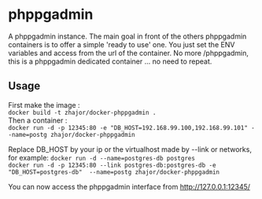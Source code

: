 # phppgadmin
A phppgadmin instance.
The main goal in front of the others phppgadmin containers is to offer a simple 'ready to use' one.
You just set the ENV variables and access from the url of the container.
No more /phppgadmin, this is a phppgadmin dedicated container ... no need to repeat.

## Usage

First make the image :  
`docker build -t zhajor/docker-phppgadmin .`  
Then a container :  
`docker run -d -p 12345:80 -e "DB_HOST=192.168.99.100,192.168.99.101" --name=postg zhajor/docker-phppgadmin`

Replace DB_HOST by your ip or the virtualhost made by --link or networks, for example:
`docker run -d --name=postgres-db postgres`  
`docker run -d -p 12345:80 --link postgres-db:postgres-db -e "DB_HOST=postgres-db"  --name=postg zhajor/docker-phppgadmin`

You can now access the phppgadmin interface from http://127.0.0.1:12345/
